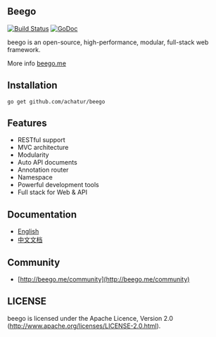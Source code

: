 ## Beego

[![Build Status](https://drone.io/github.com/achatur/beego/status.png)](https://drone.io/github.com/achatur/beego/latest)
[![GoDoc](http://godoc.org/github.com/achatur/beego?status.svg)](http://godoc.org/github.com/achatur/beego)

beego is an open-source, high-performance, modular, full-stack web framework.

More info [beego.me](http://beego.me)

## Installation

    go get github.com/achatur/beego

## Features

* RESTful support
* MVC architecture
* Modularity
* Auto API documents
* Annotation router
* Namespace
* Powerful development tools
* Full stack for Web & API

## Documentation

* [English](http://beego.me/docs/intro/)
* [中文文档](http://beego.me/docs/intro/)

## Community

* [http://beego.me/community](http://beego.me/community)

## LICENSE

beego is licensed under the Apache Licence, Version 2.0
(http://www.apache.org/licenses/LICENSE-2.0.html).
